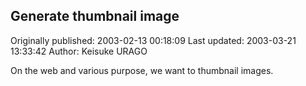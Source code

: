 ## Generate thumbnail image

Originally published: 2003-02-13 00:18:09
Last updated: 2003-03-21 13:33:42
Author: Keisuke URAGO

On the web and various purpose, we want to thumbnail images.